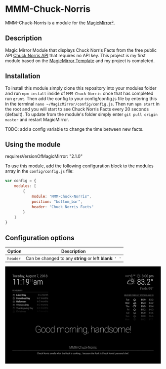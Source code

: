 # MMM-Chuck-Norris

MMM-Chuck-Norris is a module for the [MagicMirror²](https://github.com/MichMich/MagicMirror/).

## Description
Magic Mirror Module that displays Chuck Norris Facts from the free public API [Chuck Norris API](https://api.chucknorris.io/) that requires no API key. This project is my first module based on the [MagicMirror Template](https://github.com/roramirez/MagicMirror-Module-Template) and my project is completed.

## Installation
To install this module simply clone this repository into your modules folder and run `npm install` inside of `MMM-Chuck-Norris` once that has completed run `grunt`. Then add the config to your config/config.js file by entering this in the terminal `nano ~/MagicMirror/config/config.js`. Then run `npm start` in the root and you will start to see Chuck Norris Facts every 20 seconds (default). To update from the module's folder simply enter `git pull origin master` and restart MagicMirror.

TODO: add a config variable to change the time between new facts.

## Using the module

requiresVersionOfMagicMirror: "2.1.0"

To use this module, add the following configuration block to the modules array in the `config/config.js` file:
```js
var config = {
    modules: [
        {
            module: "MMM-Chuck-Norris",
            position: "bottom_bar",
            header: "Chuck Norris Facts"
        }
    ]
}
```

## Configuration options

| Option           | Description
|----------------- |-----------
|```header```| Can be changed to any **string** or left **blank**: ```' '``` |

![alt text](/assets/img/screenshot.png "Screen Shot for MMM-Chuck-Norris")

